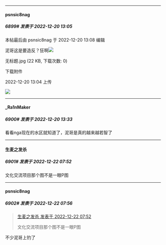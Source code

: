 

*****

####  psnsic8nag  
##### 6899#       发表于 2022-12-20 13:05

 本帖最后由 psnsic8nag 于 2022-12-20 13:08 编辑 

泥哥这是要造反？狂啊<img src="https://static.saraba1st.com/image/smiley/face2017/067.png" referrerpolicy="no-referrer">

无标题.jpg
(22 KB, 下载次数: 0)

下载附件

2022-12-20 13:04 上传

<img src="https://img.saraba1st.com/forum/202212/20/130452k6n9nj58z5fzc6uz.jpg" referrerpolicy="no-referrer">



*****

####  _Ra1nMaker  
##### 6900#       发表于 2022-12-20 13:33

看看nga现在的水区就知道了，泥哥是真的越来越若智了



*****

####  生麦之发杀  
##### 6901#       发表于 2022-12-22 07:52

文化交流项目那个图不是一眼P图

*****

####  psnsic8nag  
##### 6902#       发表于 2022-12-22 07:56

<blockquote><a href="httphttps://bbs.saraba1st.com/2b/forum.php?mod=redirect&amp;goto=findpost&amp;pid=59043091&amp;ptid=1976031" target="_blank">生麦之发杀 发表于 2022-12-22 07:52</a>

文化交流项目那个图不是一眼P图</blockquote>
不少泥哥上钓了

